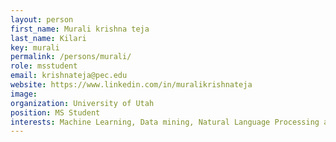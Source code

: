 ```yaml
---
layout: person
first_name: Murali krishna teja
last_name: Kilari
key: murali
permalink: /persons/murali/
role: msstudent
email: krishnateja@pec.edu
website: https://www.linkedin.com/in/muralikrishnateja
image: 
organization: University of Utah
position: MS Student
interests: Machine Learning, Data mining, Natural Language Processing and Data Visualization
---
```

